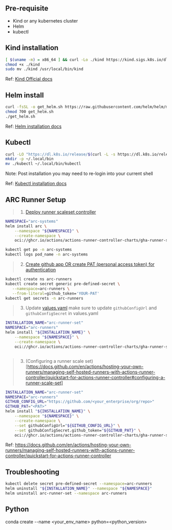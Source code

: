 ## Pre-requisite
- Kind or any kubernetes cluster
- Helm
- kubectl

## Kind installation
```bash 
[ $(uname -m) = x86_64 ] && curl -Lo ./kind https://kind.sigs.k8s.io/dl/v0.27.0/kind-linux-amd64
chmod +x ./kind
sudo mv ./kind /usr/local/bin/kind
```
Ref: [Kind Official docs](https://kind.sigs.k8s.io/docs/user/quick-start/)

## Helm install
```bash
curl -fsSL -o get_helm.sh https://raw.githubusercontent.com/helm/helm/main/scripts/get-helm-3
chmod 700 get_helm.sh
./get_helm.sh
```
Ref: [Helm installation docs](https://helm.sh/docs/intro/install/)

## Kubectl
```bash
curl -LO "https://dl.k8s.io/release/$(curl -L -s https://dl.k8s.io/release/stable.txt)/bin/linux/amd64/kubectl"
mkdir -p ~/.local/bin
mv ./kubectl ~/.local/bin/kubectl
```
Note: Post installation you may need to re-login into your current shell

Ref: [Kubectl installation docs](https://kubernetes.io/docs/tasks/tools/install-kubectl-linux/)

## ARC Runner Setup
>1. [Deploy runner scaleset controller](https://docs.github.com/en/actions/hosting-your-own-runners/managing-self-hosted-runners-with-actions-runner-controller/quickstart-for-actions-runner-controller)

```bash
NAMESPACE="arc-systems"
helm install arc \
    --namespace "${NAMESPACE}" \
    --create-namespace \
    oci://ghcr.io/actions/actions-runner-controller-charts/gha-runner-scale-set-controller

kubectl get po -n arc-systems
kubectl logs pod_name -n arc-systems
```
>2. [Create github app OR create PAT (personal access token) for authentication](https://docs.github.com/en/apps/creating-github-apps/registering-a-github-app/registering-a-github-app)
```bash
kubectl create ns arc-runners
kubectl create secret generic pre-defined-secret \
   --namespace=arc-runners \
   --from-literal=github_token='YOUR-PAT'
kubectl get secrets -n arc-runners
```
>3. Update [values.yaml](https://raw.githubusercontent.com/actions/actions-runner-controller/refs/heads/master/charts/gha-runner-scale-set/values.yaml)
make sure to update `githubConfigUrl` and `githubConfigSecret` in values.yaml

```bash
INSTALLATION_NAME="arc-runner-set"
NAMESPACE="arc-runners"
helm install "${INSTALLATION_NAME}" \
    --namespace "${NAMESPACE}" \
    --create-namespace \
    oci://ghcr.io/actions/actions-runner-controller-charts/gha-runner-scale-set --values ./values.yaml
```
```bash

```

>3. (Configuring a runner scale set)[https://docs.github.com/en/actions/hosting-your-own-runners/managing-self-hosted-runners-with-actions-runner-controller/quickstart-for-actions-runner-controller#configuring-a-runner-scale-set]
```bash
INSTALLATION_NAME="arc-runner-set"
NAMESPACE="arc-runners"
GITHUB_CONFIG_URL="https://github.com/<your_enterprise/org/repo>"
GITHUB_PAT="<PAT>"
helm install "${INSTALLATION_NAME}" \
    --namespace "${NAMESPACE}" \
    --create-namespace \
    --set githubConfigUrl="${GITHUB_CONFIG_URL}" \
    --set githubConfigSecret.github_token="${GITHUB_PAT}" \
    oci://ghcr.io/actions/actions-runner-controller-charts/gha-runner-scale-set

```

Ref: https://docs.github.com/en/actions/hosting-your-own-runners/managing-self-hosted-runners-with-actions-runner-controller/quickstart-for-actions-runner-controller

## Troubleshooting
```bash
kubectl delete secret pre-defined-secret --namespace=arc-runners
helm uninstall "${INSTALLATION_NAME}" --namespace "${NAMESPACE}"
helm uninstall arc-runner-set --namespace arc-runners

```
## Python
conda create --name <your_env_name> python=<python_version>